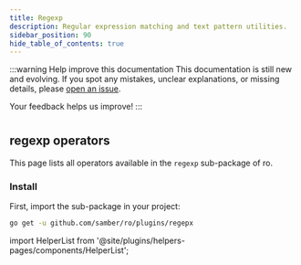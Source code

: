 ```yaml
---
title: Regexp
description: Regular expression matching and text pattern utilities.
sidebar_position: 90
hide_table_of_contents: true
---
```


:::warning Help improve this documentation
This documentation is still new and evolving. If you spot any mistakes, unclear explanations, or missing details, please [open an issue](https://github.com/samber/ro/issues).

Your feedback helps us improve!
:::

#
## regexp operators

This page lists all operators available in the `regexp` sub-package of ro.

### Install

First, import the sub-package in your project:

```bash
go get -u github.com/samber/ro/plugins/regepx
```

import HelperList from '@site/plugins/helpers-pages/components/HelperList';

<HelperList 
  type="plugin"
  category="regexp"
/>
